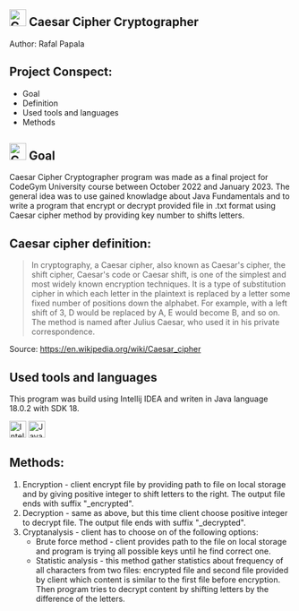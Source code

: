 <picture><img src="https://user-images.githubusercontent.com/106058501/210579242-d4b840e9-601a-432b-b21b-b63b37f8a587.png" alt="Caesar Cipher Crypthographer" width="30"/></picture> Caesar Cipher Cryptographer 
--------------------------------
Author: Rafal Papala

## Project Conspect:
* Goal
* Definition
* Used tools and languages
* Methods
  
<picture><img src="https://user-images.githubusercontent.com/106058501/210584218-c1514df8-49e3-4f49-8c7b-42a5292e1e42.png" alt="Goal" width="30"/></picture> Goal
--------------------------------
Caesar Cipher Cryptographer program was made as a final project for CodeGym University course between October 2022 and January 2023.
The general idea was to use gained knowladge about Java Fundamentals and to write a program that encrypt or decrypt provided file in .txt format
using Caesar cipher method by providing key number to shifts letters.

## Caesar cipher definition:
>In cryptography, a Caesar cipher, also known as Caesar's cipher, the shift cipher, Caesar's code or Caesar shift, 
>is one of the simplest and most widely known encryption techniques. It is a type of substitution cipher in which 
>each letter in the plaintext is replaced by a letter some fixed number of positions down the alphabet. For example, 
>with a left shift of 3, D would be replaced by A, E would become B, and so on. The method is named after Julius Caesar, 
>who used it in his private correspondence.

Source: https://en.wikipedia.org/wiki/Caesar_cipher

## Used tools and languages
This program was build using Intellij IDEA and writen in Java language 18.0.2 with SDK 18.
<picture>
  <p>
  <img src="https://external-content.duckduckgo.com/iu/?u=https%3A%2F%2Ficons.iconarchive.com%2Ficons%2Fpapirus-team%2Fpapirus-apps%2F128%2Fintellij-icon.png&f=1&nofb=1&ipt=2e43a8f182375c8b2d746ae40ca9f55a39d93487840632ac4960f61981351b28&ipo=images" alt="Intellij IDEA" width="30"/>
  <img src="https://external-content.duckduckgo.com/iu/?u=http%3A%2F%2Fwww.pngall.com%2Fwp-content%2Fuploads%2F2016%2F05%2FJava-PNG-Image-180x180.png&f=1&nofb=1&ipt=58ed3b0ab447fadf33cacd2be570d6bb1410cad517baebfe85d8affc645248ac&ipo=images" alt="Java" width="30"/>
  </p>
</picture>

## Methods:
1. Encryption - client encrypt file by providing path to file on local storage and by giving positive integer to shift letters to the right.
   The output file ends with suffix "_encrypted".
2. Decryption - same as above, but this time client choose positive integer to decrypt file.
   The output file ends with suffix "_decrypted".
3. Cryptanalysis - client has to choose on of the following options:
    * Brute force method - client provides path to the file on local storage and program is trying all possible keys until he find correct one.
    * Statistic analysis - this method gather statistics about frequency of all characters from two files: encrypted file and second file 
      provided by client which content is similar to the first file before encryption. Then program tries to decrypt content by shifting letters 
      by the difference of the letters.

